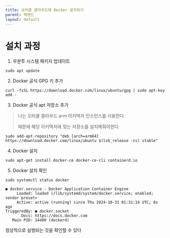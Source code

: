 ```yaml
---
title: 오라클 클라우드에 Docker 설치하기
parent: 백엔드
layout: default
---
```


# 설치 과정

1. 우분투 시스템 패키지 업데이트

```shell
sudo apt update
```

2. Docker 공식 GPG 키 추가

```shell
curl -fsSL https://download.docker.com/linux/ubuntu/gpg | sudo apt-key add -
```

3. Docker 공식 apt 저장소 추가

> 나는 오라클 클라우드 arm 아키텍처 인스턴스를 사용한다
> 
> 때문에 해당 아키텍처에 맞는 저장소를 설치해줘야한다


```shell
sudo add-apt-repository "deb [arch=arm64] https://download.docker.com/linux/ubuntu $(lsb_release -cs) stable"
```


4. Docker 설치

```shell
sudo apt-get install docker-ce docker-ce-cli containerd.io
```

5. Docker 설치 확인

```shell
sudo systemctl status docker

● docker.service - Docker Application Container Engine
     Loaded: loaded (/lib/systemd/system/docker.service; enabled; vendor preset>
     Active: active (running) since Thu 2024-10-31 01:31:14 UTC; 8s ago
TriggeredBy: ● docker.socket
       Docs: https://docs.docker.com
   Main PID: 14400 (dockerd)
```

정상적으로 실행되는 것을 확인할 수 있다


